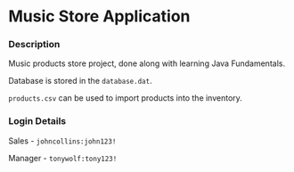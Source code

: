 # Music Store Application

### Description

Music products store project, done along with learning Java Fundamentals. 

Database is stored in the ```database.dat```. 

```products.csv``` can be used to import products into the inventory.

### Login Details

Sales - ```johncollins:john123!```

Manager - ```tonywolf:tony123!```

